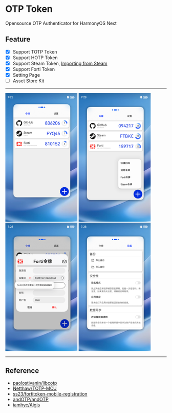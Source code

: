 # OTP Token
Opensource OTP Authenticator for HarmonyOS Next

## Feature

- [x] Support TOTP Token
- [x] Support HOTP Token
- [x] Support Steam Token, [Importing from Steam](https://github.com/stratumauth/app/wiki/Importing-from-Steam)
- [x] Support Forti Token
- [x] Setting Page
- [ ] Asset Store Kit

---
<p float="left">
  <img height="400px" alt="0" src="./screenshot/0.png" />
  <img height="400px" alt="1" src="./screenshot/1.png" />
  <img height="400px" alt="1" src="./screenshot/2.png" />
  <img height="400px" alt="1" src="./screenshot/3.png" />
</p>

---

## Reference
- [paolostivanin/libcotp](https://github.com/paolostivanin/libcotp)
- [Netthaw/TOTP-MCU](https://github.com/Netthaw/TOTP-MCU)
- [ss23/fortitoken-mobile-registration](https://github.com/ss23/fortitoken-mobile-registration)
- [andOTP/andOTP](https://github.com/andOTP/andOTP)
- [iamhyc/Aigis](https://github.com/iamhyc/Aigis)
